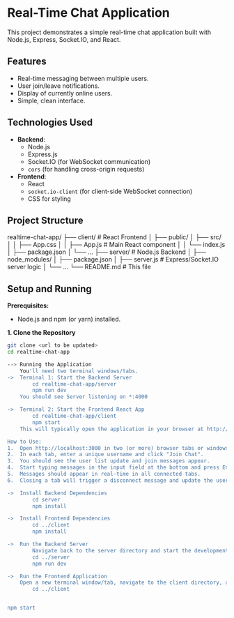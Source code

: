 # Real-Time Chat Application

This project demonstrates a simple real-time chat application built with Node.js, Express, Socket.IO, and React.

## Features

*   Real-time messaging between multiple users.
*   User join/leave notifications.
*   Display of currently online users.
*   Simple, clean interface.

## Technologies Used

*   **Backend**:
    *   Node.js
    *   Express.js
    *   Socket.IO (for WebSocket communication)
    *   `cors` (for handling cross-origin requests)
*   **Frontend**:
    *   React
    *   `socket.io-client` (for client-side WebSocket connection)
    *   CSS for styling

## Project Structure

realtime-chat-app/
├── client/ # React Frontend
│ ├── public/
│ ├── src/
│ │ ├── App.css
│ │ ├── App.js # Main React component
│ │ └── index.js
│ ├── package.json
│ └── ...
├── server/ # Node.js Backend
│ ├── node_modules/
│ ├── package.json
│ ├── server.js # Express/Socket.IO server logic
│ └── ...
└── README.md # This file


## Setup and Running

**Prerequisites:**

*   Node.js and npm (or yarn) installed.

**1. Clone the Repository**

```bash
git clone <url to be updated>
cd realtime-chat-app

-->	Running the Application
	You'll need two terminal windows/tabs.
->	Terminal 1: Start the Backend Server
		cd realtime-chat-app/server
		npm run dev
	You should see Server listening on *:4000

->	Terminal 2: Start the Frontend React App
		cd realtime-chat-app/client
		npm start
	This will typically open the application in your browser at http://localhost:3000

How to Use:
1.	Open http://localhost:3000 in two (or more) browser tabs or windows.
2.	In each tab, enter a unique username and click "Join Chat".
3.	You should see the user list update and join messages appear.
4.	Start typing messages in the input field at the bottom and press Enter or click "Send".
5.	Messages should appear in real-time in all connected tabs.
6.	Closing a tab will trigger a disconnect message and update the user list.

->	Install Backend Dependencies
		cd server
		npm install

->	Install Frontend Dependencies
		cd ../client
		npm install

->	Run the Backend Server
		Navigate back to the server directory and start the development server:
		cd ../server
		npm run dev

->	Run the Frontend Application
	Open a new terminal window/tab, navigate to the client directory, and start the React development 	server:	
		cd ../client


npm start
